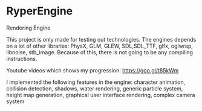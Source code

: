 # RyperEngine
Rendering Engine

This project is only made for testing out technologies.
The engines depends on a lot of other libraries: PhysX, GLM, GLEW, SDL,SDL_TTF, glfx, oglwrap, libnoise, stb_image. 
Because of this, there is not going to be any compiling instructions.

Youtube videos which shows my progression: https://goo.gl/t85kWm

I implemented the following features in the engine: character animation, collision detection, shadows, water rendering, generic particle system, height map generation, graphical user interface rendering, complex camera system
